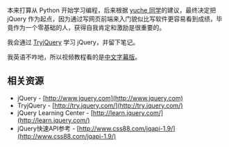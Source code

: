 本来打算从 Python 开始学习编程，后来根据 [yuche 同学](http://yuche.me/)的建议，最终决定把 jQuery 作为起点，因为通过写网页前端来入门貌似比写软件更容易看到成绩，毕竟作为一个零基础的人，获得自我肯定和激励是很重要的。

我会通过 [TryjQuery](http://try.jquery.com/) 学习 jQuery，并留下笔记。

我英语不咋地，所以视频教程看的是[中文字幕版](http://blog.jobbole.com/37699/)。

## 相关资源

* jQuery - [http://www.jquery.com](http://www.jquery.com)
* TryjQuery - [http://try.jquery.com/](http://try.jquery.com/) 
* jQuery Learning Center - [http://learn.jquery.com/](http://learn.jquery.com/)
* jQuery快速API参考 - [http://www.css88.com/jqapi-1.9/](http://www.css88.com/jqapi-1.9/)